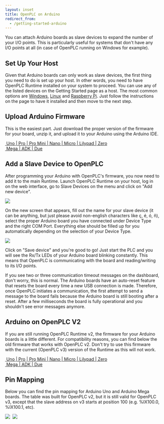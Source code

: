 ```yaml
---
layout: inset
title: OpenPLC on Arduino
redirect_from:
  - /getting-started-arduino
---
```


You can attach Arduino boards as slave devices to expand the number of your
I/O points. This is particularly useful for systems that don't have any I/O
points at all (in case of OpenPLC running on Windows for example).

## Set Up Your Host

Given that Arduino boards can only work as slave devices, the first thing you
need to do is set up your host. In other words, you need to have OpenPLC
Runtime installed on your system to proceed. You can use any of the listed
devices on the Getting Started page as a host. The most common options are
[Windows](/runtime/windows), [Linux](/runtime/linux) and
[Raspberry Pi](/runtime/raspberry-pi). Just follow the instructions on the
page to have it installed and then move to the next step.

## Upload Arduino Firmware

This is the easiest part. Just download the proper version of the firmware for
your board, unzip it, and upload it to your Arduino using the Arduino IDE.

<div class="row">
    <div class="six columns">
        <div class="download-link">
            <a href="https://github.com/thiagoralves/OpenPLC_Files/blob/master/Firmware/OpenPLC_Uno_v3.zip?raw=true">
            <img src="/assets/img/download.webp" alt=""/>
            <span>Uno | Pro | Pro Mini | Nano | Micro | Lilypad | Zero</span>
            </a>
        </div>
    </div>
    <div class="six columns">
        <div class="download-link">
            <a href="https://github.com/thiagoralves/OpenPLC_Files/blob/master/Firmware/OpenPLC_Mega_v3.zip?raw=true">
            <img src="/assets/img/download.webp" alt=""/>
            <span>Mega | ADK | Due</span>
            </a>
        </div>
    </div>
</div>

## Add a Slave Device to OpenPLC

After programming your Arduino with OpenPLC's firmware, you now need to add
it to the main Runtime. Launch OpenPLC Runtime on your host, log in on the
web interface, go to Slave Devices on the menu and click on "Add new device".

![](slavedevices.webp)

On the new screen that appears, fill out the name for your slave device (it
can be anything, but just please avoid non-english characters like ç, é, ó, ñ),
select the proper Arduino board you have connected under Device Type and the
right COM Port. Everything else should be filled up for you automatically
depending on the selection of your Device Type.

![](adddevice.webp)

Click on "Save device" and you're good to go! Just start the PLC and you will
see the Rx/Tx LEDs of your Arduino board blinking constantly. This means that
OpenPLC is communicating with the board and reading/writing to its I/O points.

If you see two or three communication timeout messages on the dashboard, don't worry, this is normal. The Arduino boards have an auto-reset feature that resets the board every time a new USB connection is made. Therefore, once OpenPLC initiates a communication, the first attempt to send a message to the board fails because the Arduino board is still booting after a reset. After a few milliseconds the board is fully operational and you shouldn't see error messages anymore.

## Arduino on OpenPLC V2

If you are still running OpenPLC Runtime v2, the firmware for your Arduino
boards is a little different. For compatibility reasons, you can find below
the old firmware that works with OpenPLC v2. Don't try to use this firmware
with the current (OpenPLC v3) version of the Runtime as this will not work.

<div class="row">
    <div class="six columns">
        <div class="download-link">
            <a href="https://github.com/thiagoralves/OpenPLC_Files/blob/master/Firmware/OpenPLC_UNO_fw.zip?raw=true">
            <img src="/assets/img/download.webp" alt=""/>
            <span>Uno | Pro | Pro Mini | Nano | Micro | Lilypad | Zero</span>
            </a>
        </div>
    </div>
    <div class="six columns">
        <div class="download-link">
            <a href="https://github.com/thiagoralves/OpenPLC_Files/blob/master/Firmware/OpenPLC_MEGA_fw.zip?raw=true">
            <img src="/assets/img/download.webp" alt=""/>
            <span>Mega | ADK | Due</span>
            </a>
        </div>
    </div>
</div>

## Pin Mapping

Below you can find the pin mapping for Arduino Uno and Arduino Mega boards.
The table was built for OpenPLC v2, but it is still valid for OpenPLC v3,
except that the slave address on v3 starts at position 100 (e.g. %IX100.0,
%IX100.1, etc).

![](arduinouno.webp)
​
![](arduinomega.webp)
